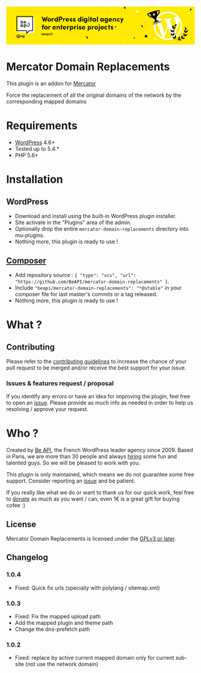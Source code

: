 <a href="https://beapi.fr">![Be API Github Banner](.wordpress.org/banner-github.png)</a>

# Mercator Domain Replacements

This plugin is an addon for <a href="https://github.com/humanmade/Mercator">Mercator</a>

Force the replacement of all the original domains of the network by the corresponding mapped domains

# Requirements

- [WordPress](https://wordpress.org/) 4.6+
- Tested up to 5.4.*
- PHP 5.6+

# Installation

## WordPress

- Download and install using the built-in WordPress plugin installer.
- Site activate in the "Plugins" area of the admin.
- Optionally drop the entire `mercator-domain-replacements` directory into mu-plugins.
- Nothing more, this plugin is ready to use !

## [Composer](http://composer.rarst.net/)

- Add repository source : `{ "type": "vcs", "url": "https://github.com/BeAPI/mercator-domain-replacements" }`.
- Include `"beapi/mercator-domain-replacements": "*@stable"` in your composer file for last master's commits or a tag released.
- Nothing more, this plugin is ready to use !

# What ?

## Contributing

Please refer to the [contributing guidelines](.github/CONTRIBUTING.md) to increase the chance of your pull request to be merged and/or receive the best support for your issue.

### Issues & features request / proposal

If you identify any errors or have an idea for improving the plugin, feel free to open an [issue](../../issues/new). Please provide as much info as needed in order to help us resolving / approve your request.

# Who ?

Created by [Be API](https://beapi.fr), the French WordPress leader agency since 2009. Based in Paris, we are more than 30 people and always [hiring](https://beapi.workable.com) some fun and talented guys. So we will be pleased to work with you.

This plugin is only maintained, which means we do not guarantee some free support. Consider reporting an [issue](#issues--features-request--proposal) and be patient. 

If you really like what we do or want to thank us for our quick work, feel free to [donate](https://www.paypal.me/BeAPI) as much as you want / can, even 1€ is a great gift for buying cofee :)

## License

Mercator Domain Replacements is licensed under the [GPLv3 or later](LICENSE.md).

## Changelog

### 1.0.4	

* Fixed: Quick fix urls (specially with polylang / sitemap.xml)

### 1.0.3

* Fixed: Fix the mapped upload path
* Add the mapped plugin and theme path
* Change the dns-prefetch path

### 1.0.2

* Fixed: replace by active current mapped domain only for current sub-site (not use the network domain)